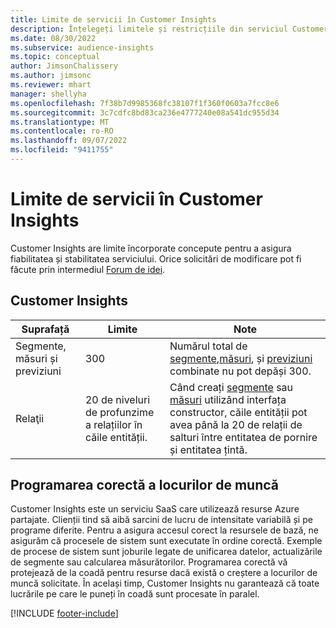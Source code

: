 ```yaml
---
title: Limite de servicii în Customer Insights
description: Înțelegeți limitele și restricțiile din serviciul Customer Insights SaaS.
ms.date: 08/30/2022
ms.subservice: audience-insights
ms.topic: conceptual
author: JimsonChalissery
ms.author: jimsonc
ms.reviewer: mhart
manager: shellyha
ms.openlocfilehash: 7f38b7d9985368fc38107f1f360f0603a7fcc8e6
ms.sourcegitcommit: 3c7cdfc8bd83ca236e4777240e08a541dc955d34
ms.translationtype: MT
ms.contentlocale: ro-RO
ms.lasthandoff: 09/07/2022
ms.locfileid: "9411755"
---
```

# <a name="service-limits-in-customer-insights"></a>Limite de servicii în Customer Insights

 Customer Insights are limite încorporate concepute pentru a asigura fiabilitatea și stabilitatea serviciului. Orice solicitări de modificare pot fi făcute prin intermediul [Forum de idei](https://go.microsoft.com/fwlink/?linkid=2074172).

## <a name="customer-insights"></a>Customer Insights

| Suprafață  | Limite  | Note |
|-------------|---------------------------------------------------------------------|---------------------------------------------------------------------|
| Segmente, măsuri și previziuni | 300  | Numărul total de [segmente](segments.md),[măsuri](measures.md), și [previziuni](predictions-overview.md) combinate nu pot depăși 300.  |
| Relaţii | 20 de niveluri de profunzime a relațiilor în căile entității. | Când creați [segmente](segments.md) sau [măsuri](measures.md) utilizând interfața constructor, căile entității pot avea până la 20 de relații de salturi între entitatea de pornire și entitatea țintă.  |

## <a name="fair-scheduling-of-jobs"></a>Programarea corectă a locurilor de muncă

Customer Insights este un serviciu SaaS care utilizează resurse Azure partajate. Clienții tind să aibă sarcini de lucru de intensitate variabilă și pe programe diferite. Pentru a asigura accesul corect la resursele de bază, ne asigurăm că procesele de sistem sunt executate în ordine corectă. Exemple de procese de sistem sunt joburile legate de unificarea datelor, actualizările de segmente sau calcularea măsurătorilor. Programarea corectă vă protejează de la coadă pentru resurse dacă există o creștere a locurilor de muncă solicitate. În același timp, Customer Insights nu garantează că toate lucrările pe care le puneți în coadă sunt procesate în paralel.

[!INCLUDE [footer-include](includes/footer-banner.md)]

